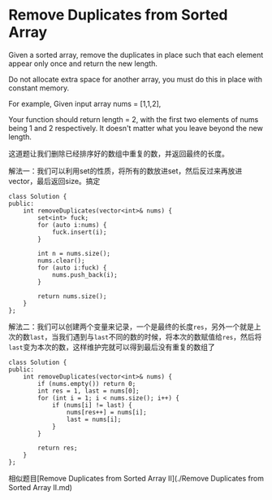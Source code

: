 Remove Duplicates from Sorted Array
===================================

Given a sorted array, remove the duplicates in place such that each element appear only once and return the new length.

Do not allocate extra space for another array, you must do this in place with constant memory.

For example,
Given input array nums = [1,1,2],

Your function should return length = 2, with the first two elements of nums being 1 and 2 respectively. It doesn't matter what you leave beyond the new length.

这道题让我们删除已经排序好的数组中重复的数，并返回最终的长度。

解法一：我们可以利用set的性质，将所有的数放进set，然后反过来再放进vector，最后返回size。搞定

```
class Solution {
public:
    int removeDuplicates(vector<int>& nums) {
        set<int> fuck;
        for (auto i:nums) {
            fuck.insert(i);
        }

        int n = nums.size();
        nums.clear();
        for (auto i:fuck) {
            nums.push_back(i);
        }

        return nums.size();
    }
};
```

解法二：我们可以创建两个变量来记录，一个是最终的长度`res`，另外一个就是上次的数`last`，当我们遇到与`last`不同的数的时候，将本次的数赋值给`res`，然后将`last`变为本次的数，这样维护完就可以得到最后没有重复的数组了

```
class Solution {
public:
    int removeDuplicates(vector<int>& nums) {
        if (nums.empty()) return 0;
        int res = 1, last = nums[0];
        for (int i = 1; i < nums.size(); i++) {
            if (nums[i] != last) {
                nums[res++] = nums[i];
                last = nums[i];
            }
        }

        return res;
    }
};
```

相似题目[Remove Duplicates from Sorted Array II](./Remove Duplicates from Sorted Array II.md)
